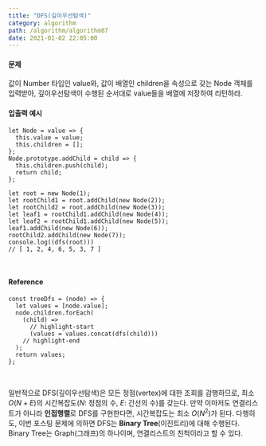 ```yaml
---
title: "DFS(깊이우선탐색)"
category: algorithm
path: /algorithm/algorithm07
date: 2021-01-02 22:05:00
---
```


#### 문제

값이 Number 타입인 value와, 값이 배열인 children을 속성으로 갖는 Node 객체를 입력받아, 깊이우선탐색이 수행된 순서대로 value들을 배열에 저장하여 리턴하라.

#### 입출력 예시

```
let Node = value => {
  this.value = value;
  this.children = [];
};
Node.prototype.addChild = child => {
  this.children.push(child);
  return child;
};

let root = new Node(1);
let rootChild1 = root.addChild(new Node(2));
let rootChild2 = root.addChild(new Node(3));
let leaf1 = rootChild1.addChild(new Node(4));
let leaf2 = rootChild1.addChild(new Node(5));
leaf1.addChild(new Node(6));
rootChild2.addChild(new Node(7));
console.log((dfs(root)))
// [ 1, 2, 4, 6, 5, 3, 7 ]
```

<br>

#### Reference

```jsx{numberLines: true}
const treeDfs = (node) => {
  let values = [node.value];
  node.children.forEach(
    (child) =>
      // highlight-start
      (values = values.concat(dfs(child)))
    // highlight-end
  );
  return values;
};
```

<br>

일반적으로 DFS(깊이우선탐색)은 모든 정점(vertex)에 대한 조회를 감행하므로, 최소 $O(N+E)$의 시간복잡도($N$: 정점의 수, $E$: 간선의 수)를 갖는다. 만약 이마저도 연결리스트가 아니라 **인접행렬**로 DFS를 구현한다면, 시간복잡도는 최소 $O(N{^2})$가 된다. 다행히도, 이번 포스팅 문제에 의하면 DFS는 **Binary Tree**(이진트리)에 대해 수행된다. Binary Tree는 Graph(그래프)의 하나이며, 연결리스트의 친척이라고 할 수 있다.
